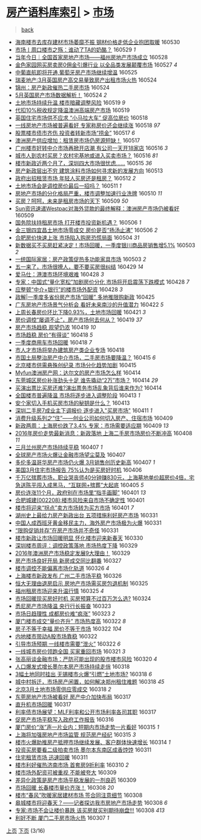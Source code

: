 [房产语料库索引](../../README.md)  > [市场](市场.md)
====
> [back](../README.md)

- [海南楼市去库存建材市场萎靡不振 钢材价格走低企业抱团取暖](http://jkwz.applinzi.com/ittc/6837969873699079173.html#%E6%B5%B7%E5%8D%97%E6%A5%BC%E5%B8%82%E5%8E%BB%E5%BA%93%E5%AD%98%E5%BB%BA%E6%9D%90%E5%B8%82%E5%9C%BA%E8%90%8E%E9%9D%A1%E4%B8%8D%E6%8C%AF+%E9%92%A2%E6%9D%90%E4%BB%B7%E6%A0%BC%E8%B5%B0%E4%BD%8E%E4%BC%81%E4%B8%9A%E6%8A%B1%E5%9B%A2%E5%8F%96%E6%9A%96) 160530  
- [市场〡周口楼市之殇：谁动了TA的奶酪？](http://jkwz.applinzi.com/ittc/6837709086673863685.html#%E5%B8%82%E5%9C%BA%E3%80%A1%E5%91%A8%E5%8F%A3%E6%A5%BC%E5%B8%82%E4%B9%8B%E6%AE%87%EF%BC%9A%E8%B0%81%E5%8A%A8%E4%BA%86TA%E7%9A%84%E5%A5%B6%E9%85%AA%EF%BC%9F) 160529 *1* 
- [当年今日｜全国首家房地产市场——福州房地产市场成立](http://jkwz.applinzi.com/ittc/6837246133453456388.html#%E5%BD%93%E5%B9%B4%E4%BB%8A%E6%97%A5%EF%BD%9C%E5%85%A8%E5%9B%BD%E9%A6%96%E5%AE%B6%E6%88%BF%E5%9C%B0%E4%BA%A7%E5%B8%82%E5%9C%BA%E2%80%94%E2%80%94%E7%A6%8F%E5%B7%9E%E6%88%BF%E5%9C%B0%E4%BA%A7%E5%B8%82%E5%9C%BA%E6%88%90%E7%AB%8B) 160528  
- [金色家园网买房卖房0佣金引爆行业 以全品类发展颠覆市场](http://jkwz.applinzi.com/ittc/6836966054177539076.html#%E9%87%91%E8%89%B2%E5%AE%B6%E5%9B%AD%E7%BD%91%E4%B9%B0%E6%88%BF%E5%8D%96%E6%88%BF0%E4%BD%A3%E9%87%91%E5%BC%95%E7%88%86%E8%A1%8C%E4%B8%9A+%E4%BB%A5%E5%85%A8%E5%93%81%E7%B1%BB%E5%8F%91%E5%B1%95%E9%A2%A0%E8%A6%86%E5%B8%82%E5%9C%BA) 160527 *4* 
- [中葡直航即将开通,葡萄牙房产市场继续增温](http://jkwz.applinzi.com/ittc/6836080563676775428.html#%E4%B8%AD%E8%91%A1%E7%9B%B4%E8%88%AA%E5%8D%B3%E5%B0%86%E5%BC%80%E9%80%9A%2C%E8%91%A1%E8%90%84%E7%89%99%E6%88%BF%E4%BA%A7%E5%B8%82%E5%9C%BA%E7%BB%A7%E7%BB%AD%E5%A2%9E%E6%B8%A9) 160525  
- [瑞麦地产:3月英国房产高交易量致房产出租市场火热](http://jkwz.applinzi.com/ittc/6835743978565403652.html#%E7%91%9E%E9%BA%A6%E5%9C%B0%E4%BA%A7%3A3%E6%9C%88%E8%8B%B1%E5%9B%BD%E6%88%BF%E4%BA%A7%E9%AB%98%E4%BA%A4%E6%98%93%E9%87%8F%E8%87%B4%E6%88%BF%E4%BA%A7%E5%87%BA%E7%A7%9F%E5%B8%82%E5%9C%BA%E7%81%AB%E7%83%AD) 160524  
- [锦州：房产新政催热二手房市场](http://jkwz.applinzi.com/ittc/6835741732184261636.html#%E9%94%A6%E5%B7%9E%EF%BC%9A%E6%88%BF%E4%BA%A7%E6%96%B0%E6%94%BF%E5%82%AC%E7%83%AD%E4%BA%8C%E6%89%8B%E6%88%BF%E5%B8%82%E5%9C%BA) 160524  
- [5月英国房产市场数据解析！](http://jkwz.applinzi.com/ittc/6835722350884291588.html#5%E6%9C%88%E8%8B%B1%E5%9B%BD%E6%88%BF%E4%BA%A7%E5%B8%82%E5%9C%BA%E6%95%B0%E6%8D%AE%E8%A7%A3%E6%9E%90%EF%BC%81) 160524 *2* 
- [土地市场持续升温 楼市暗藏调整风险](http://jkwz.applinzi.com/ittc/6833933296769434629.html#%E5%9C%9F%E5%9C%B0%E5%B8%82%E5%9C%BA%E6%8C%81%E7%BB%AD%E5%8D%87%E6%B8%A9+%E6%A5%BC%E5%B8%82%E6%9A%97%E8%97%8F%E8%B0%83%E6%95%B4%E9%A3%8E%E9%99%A9) 160519 *9* 
- [代扣10%税收规定降温澳洲高端房产市场](http://jkwz.applinzi.com/ittc/6833928916183811076.html#%E4%BB%A3%E6%89%A310%25%E7%A8%8E%E6%94%B6%E8%A7%84%E5%AE%9A%E9%99%8D%E6%B8%A9%E6%BE%B3%E6%B4%B2%E9%AB%98%E7%AB%AF%E6%88%BF%E4%BA%A7%E5%B8%82%E5%9C%BA) 160519  
- [英国住宅市场供不应求 “小马拉大车” 促高位房价](http://jkwz.applinzi.com/ittc/6833523113387885573.html#%E8%8B%B1%E5%9B%BD%E4%BD%8F%E5%AE%85%E5%B8%82%E5%9C%BA%E4%BE%9B%E4%B8%8D%E5%BA%94%E6%B1%82+%E2%80%9C%E5%B0%8F%E9%A9%AC%E6%8B%89%E5%A4%A7%E8%BD%A6%E2%80%9D+%E4%BF%83%E9%AB%98%E4%BD%8D%E6%88%BF%E4%BB%B7) 160518  
- [一线房地产市场被普遍看好 专家称房价还会继续涨](http://jkwz.applinzi.com/ittc/6833480076192384005.html#%E4%B8%80%E7%BA%BF%E6%88%BF%E5%9C%B0%E4%BA%A7%E5%B8%82%E5%9C%BA%E8%A2%AB%E6%99%AE%E9%81%8D%E7%9C%8B%E5%A5%BD+%E4%B8%93%E5%AE%B6%E7%A7%B0%E6%88%BF%E4%BB%B7%E8%BF%98%E4%BC%9A%E7%BB%A7%E7%BB%AD%E6%B6%A8) 160518 *97* 
- [股票楼市债市齐伤 投资者转新市场“捞金”](http://jkwz.applinzi.com/ittc/6833190116058989572.html#%E8%82%A1%E7%A5%A8%E6%A5%BC%E5%B8%82%E5%80%BA%E5%B8%82%E9%BD%90%E4%BC%A4+%E6%8A%95%E8%B5%84%E8%80%85%E8%BD%AC%E6%96%B0%E5%B8%82%E5%9C%BA%E2%80%9C%E6%8D%9E%E9%87%91%E2%80%9D) 160517 *6* 
- [澳洲房产供应增加：租赁房市场仍房源短缺！](http://jkwz.applinzi.com/ittc/6833147511631774724.html#%E6%BE%B3%E6%B4%B2%E6%88%BF%E4%BA%A7%E4%BE%9B%E5%BA%94%E5%A2%9E%E5%8A%A0%EF%BC%9A%E7%A7%9F%E8%B5%81%E6%88%BF%E5%B8%82%E5%9C%BA%E4%BB%8D%E6%88%BF%E6%BA%90%E7%9F%AD%E7%BC%BA%EF%BC%81) 160517  
- [广州楼市好转中介市场再掀开店潮 有公司一天开18家店](http://jkwz.applinzi.com/ittc/6832913155839493125.html#%E5%B9%BF%E5%B7%9E%E6%A5%BC%E5%B8%82%E5%A5%BD%E8%BD%AC%E4%B8%AD%E4%BB%8B%E5%B8%82%E5%9C%BA%E5%86%8D%E6%8E%80%E5%BC%80%E5%BA%97%E6%BD%AE+%E6%9C%89%E5%85%AC%E5%8F%B8%E4%B8%80%E5%A4%A9%E5%BC%8018%E5%AE%B6%E5%BA%97) 160516 *3* 
- [城市人到农村买房？农村宅基地或进入买卖市场？](http://jkwz.applinzi.com/ittc/6832822022761350149.html#%E5%9F%8E%E5%B8%82%E4%BA%BA%E5%88%B0%E5%86%9C%E6%9D%91%E4%B9%B0%E6%88%BF%EF%BC%9F%E5%86%9C%E6%9D%91%E5%AE%85%E5%9F%BA%E5%9C%B0%E6%88%96%E8%BF%9B%E5%85%A5%E4%B9%B0%E5%8D%96%E5%B8%82%E5%9C%BA%EF%BC%9F) 160516 *81* 
- [楼市新政近两个月了，深圳四大市场很忧虑......](http://jkwz.applinzi.com/ittc/6832551621762221061.html#%E6%A5%BC%E5%B8%82%E6%96%B0%E6%94%BF%E8%BF%91%E4%B8%A4%E4%B8%AA%E6%9C%88%E4%BA%86%EF%BC%8C%E6%B7%B1%E5%9C%B3%E5%9B%9B%E5%A4%A7%E5%B8%82%E5%9C%BA%E5%BE%88%E5%BF%A7%E8%99%91......) 160515 *36* 
- [房产新政层出不穷 建筑涂料市场如何寻求新的发展方向](http://jkwz.applinzi.com/ittc/6831638098114774021.html#%E6%88%BF%E4%BA%A7%E6%96%B0%E6%94%BF%E5%B1%82%E5%87%BA%E4%B8%8D%E7%A9%B7+%E5%BB%BA%E7%AD%91%E6%B6%82%E6%96%99%E5%B8%82%E5%9C%BA%E5%A6%82%E4%BD%95%E5%AF%BB%E6%B1%82%E6%96%B0%E7%9A%84%E5%8F%91%E5%B1%95%E6%96%B9%E5%90%91) 160513  
- [政府出招租赁市场 年轻人买房还是租房？](http://jkwz.applinzi.com/ittc/6831378875736916996.html#%E6%94%BF%E5%BA%9C%E5%87%BA%E6%8B%9B%E7%A7%9F%E8%B5%81%E5%B8%82%E5%9C%BA+%E5%B9%B4%E8%BD%BB%E4%BA%BA%E4%B9%B0%E6%88%BF%E8%BF%98%E6%98%AF%E7%A7%9F%E6%88%BF%EF%BC%9F) 160512 *2* 
- [土地市场会是调控房价最后一招吗？](http://jkwz.applinzi.com/ittc/6830971431785333765.html#%E5%9C%9F%E5%9C%B0%E5%B8%82%E5%9C%BA%E4%BC%9A%E6%98%AF%E8%B0%83%E6%8E%A7%E6%88%BF%E4%BB%B7%E6%9C%80%E5%90%8E%E4%B8%80%E6%8B%9B%E5%90%97%EF%BC%9F) 160511 *1* 
- [房地产市场的分化格局严重，楼市调整加速行业洗牌](http://jkwz.applinzi.com/ittc/6830543288947704836.html#%E6%88%BF%E5%9C%B0%E4%BA%A7%E5%B8%82%E5%9C%BA%E7%9A%84%E5%88%86%E5%8C%96%E6%A0%BC%E5%B1%80%E4%B8%A5%E9%87%8D%EF%BC%8C%E6%A5%BC%E5%B8%82%E8%B0%83%E6%95%B4%E5%8A%A0%E9%80%9F%E8%A1%8C%E4%B8%9A%E6%B4%97%E7%89%8C) 160510 *11* 
- [买房？呵呵，未来是租房市场的天下](http://jkwz.applinzi.com/ittc/6830290538578052100.html#%E4%B9%B0%E6%88%BF%EF%BC%9F%E5%91%B5%E5%91%B5%EF%BC%8C%E6%9C%AA%E6%9D%A5%E6%98%AF%E7%A7%9F%E6%88%BF%E5%B8%82%E5%9C%BA%E7%9A%84%E5%A4%A9%E4%B8%8B) 160509 *50* 
- [Sun资讯速递Westpac对海外贷款的最终解释：澳洲房产市场仍被看好](http://jkwz.applinzi.com/ittc/6830287191007577093.html#Sun%E8%B5%84%E8%AE%AF%E9%80%9F%E9%80%92Westpac%E5%AF%B9%E6%B5%B7%E5%A4%96%E8%B4%B7%E6%AC%BE%E7%9A%84%E6%9C%80%E7%BB%88%E8%A7%A3%E9%87%8A%EF%BC%9A%E6%BE%B3%E6%B4%B2%E6%88%BF%E4%BA%A7%E5%B8%82%E5%9C%BA%E4%BB%8D%E8%A2%AB%E7%9C%8B%E5%A5%BD) 160509  
- [国务院扶持租房市场 打开楼市投资新机遇？](http://jkwz.applinzi.com/ittc/6829038676554023941.html#%E5%9B%BD%E5%8A%A1%E9%99%A2%E6%89%B6%E6%8C%81%E7%A7%9F%E6%88%BF%E5%B8%82%E5%9C%BA+%E6%89%93%E5%BC%80%E6%A5%BC%E5%B8%82%E6%8A%95%E8%B5%84%E6%96%B0%E6%9C%BA%E9%81%87%EF%BC%9F) 160506 *1* 
- [金三银四宜昌土地市场零成交 房价是否“扬汤止沸”](http://jkwz.applinzi.com/ittc/6828778657661060100.html#%E9%87%91%E4%B8%89%E9%93%B6%E5%9B%9B%E5%AE%9C%E6%98%8C%E5%9C%9F%E5%9C%B0%E5%B8%82%E5%9C%BA%E9%9B%B6%E6%88%90%E4%BA%A4+%E6%88%BF%E4%BB%B7%E6%98%AF%E5%90%A6%E2%80%9C%E6%89%AC%E6%B1%A4%E6%AD%A2%E6%B2%B8%E2%80%9D) 160506 *2* 
- [合肥房价快速上涨 市场陷入购房恐慌局面](http://jkwz.applinzi.com/ittc/6828300861075620868.html#%E5%90%88%E8%82%A5%E6%88%BF%E4%BB%B7%E5%BF%AB%E9%80%9F%E4%B8%8A%E6%B6%A8+%E5%B8%82%E5%9C%BA%E9%99%B7%E5%85%A5%E8%B4%AD%E6%88%BF%E6%81%90%E6%85%8C%E5%B1%80%E9%9D%A2) 160504 *31* 
- [新数据买不买房赶紧决定！市场回暖，一季度银川商品房销售增5.1%](http://jkwz.applinzi.com/ittc/6828113562312377349.html#%E6%96%B0%E6%95%B0%E6%8D%AE%E4%B9%B0%E4%B8%8D%E4%B9%B0%E6%88%BF%E8%B5%B6%E7%B4%A7%E5%86%B3%E5%AE%9A%EF%BC%81%E5%B8%82%E5%9C%BA%E5%9B%9E%E6%9A%96%EF%BC%8C%E4%B8%80%E5%AD%A3%E5%BA%A6%E9%93%B6%E5%B7%9D%E5%95%86%E5%93%81%E6%88%BF%E9%94%80%E5%94%AE%E5%A2%9E5.1%25) 160503 *2* 
- [一统国际家居：房产政策促热多功能家具市场](http://jkwz.applinzi.com/ittc/6827996534444393477.html#%E4%B8%80%E7%BB%9F%E5%9B%BD%E9%99%85%E5%AE%B6%E5%B1%85%EF%BC%9A%E6%88%BF%E4%BA%A7%E6%94%BF%E7%AD%96%E4%BF%83%E7%83%AD%E5%A4%9A%E5%8A%9F%E8%83%BD%E5%AE%B6%E5%85%B7%E5%B8%82%E5%9C%BA) 160503 *2* 
- [五一来了，市场很撩人，要不要买房很纠结](http://jkwz.applinzi.com/ittc/6826542003428787204.html#%E4%BA%94%E4%B8%80%E6%9D%A5%E4%BA%86%EF%BC%8C%E5%B8%82%E5%9C%BA%E5%BE%88%E6%92%A9%E4%BA%BA%EF%BC%8C%E8%A6%81%E4%B8%8D%E8%A6%81%E4%B9%B0%E6%88%BF%E5%BE%88%E7%BA%A0%E7%BB%93) 160429 *14* 
- [爱马仕：港澳市场环境艰难](http://jkwz.applinzi.com/ittc/6826193539742303237.html#%E7%88%B1%E9%A9%AC%E4%BB%95%EF%BC%9A%E6%B8%AF%E6%BE%B3%E5%B8%82%E5%9C%BA%E7%8E%AF%E5%A2%83%E8%89%B0%E9%9A%BE) 160428 *3* 
- [专家：中国式“量化宽松”加剧房价分化 市场将开启震荡下跌模式](http://jkwz.applinzi.com/ittc/6826061564935144452.html#%E4%B8%93%E5%AE%B6%EF%BC%9A%E4%B8%AD%E5%9B%BD%E5%BC%8F%E2%80%9C%E9%87%8F%E5%8C%96%E5%AE%BD%E6%9D%BE%E2%80%9D%E5%8A%A0%E5%89%A7%E6%88%BF%E4%BB%B7%E5%88%86%E5%8C%96+%E5%B8%82%E5%9C%BA%E5%B0%86%E5%BC%80%E5%90%AF%E9%9C%87%E8%8D%A1%E4%B8%8B%E8%B7%8C%E6%A8%A1%E5%BC%8F) 160428 *7* 
- [应整顿“中介+银行”的楼市场外配资](http://jkwz.applinzi.com/ittc/6826011301759157252.html#%E5%BA%94%E6%95%B4%E9%A1%BF%E2%80%9C%E4%B8%AD%E4%BB%8B%2B%E9%93%B6%E8%A1%8C%E2%80%9D%E7%9A%84%E6%A5%BC%E5%B8%82%E5%9C%BA%E5%A4%96%E9%85%8D%E8%B5%84) 160428 *3* 
- [政解|一季度多省份房产市场“回暖” 多地推限购新政](http://jkwz.applinzi.com/ittc/6825099266108163077.html#%E6%94%BF%E8%A7%A3%7C%E4%B8%80%E5%AD%A3%E5%BA%A6%E5%A4%9A%E7%9C%81%E4%BB%BD%E6%88%BF%E4%BA%A7%E5%B8%82%E5%9C%BA%E2%80%9C%E5%9B%9E%E6%9A%96%E2%80%9D+%E5%A4%9A%E5%9C%B0%E6%8E%A8%E9%99%90%E8%B4%AD%E6%96%B0%E6%94%BF) 160425  
- [广东房地产市场景气分析会  看好未来南沙的升值潜力](http://jkwz.applinzi.com/ittc/6823844758292005893.html#%E5%B9%BF%E4%B8%9C%E6%88%BF%E5%9C%B0%E4%BA%A7%E5%B8%82%E5%9C%BA%E6%99%AF%E6%B0%94%E5%88%86%E6%9E%90%E4%BC%9A++%E7%9C%8B%E5%A5%BD%E6%9C%AA%E6%9D%A5%E5%8D%97%E6%B2%99%E7%9A%84%E5%8D%87%E5%80%BC%E6%BD%9C%E5%8A%9B) 160422 *5* 
- [上周长春房价环比下降0.93%，土地市场回暖](http://jkwz.applinzi.com/ittc/6823466495182898181.html#%E4%B8%8A%E5%91%A8%E9%95%BF%E6%98%A5%E6%88%BF%E4%BB%B7%E7%8E%AF%E6%AF%94%E4%B8%8B%E9%99%8D0.93%25%EF%BC%8C%E5%9C%9F%E5%9C%B0%E5%B8%82%E5%9C%BA%E5%9B%9E%E6%9A%96) 160421 *3* 
- [房价调控“屡调不止”，房产市场何去何从？](http://jkwz.applinzi.com/ittc/6822843128402674692.html#%E6%88%BF%E4%BB%B7%E8%B0%83%E6%8E%A7%E2%80%9C%E5%B1%A1%E8%B0%83%E4%B8%8D%E6%AD%A2%E2%80%9D%EF%BC%8C%E6%88%BF%E4%BA%A7%E5%B8%82%E5%9C%BA%E4%BD%95%E5%8E%BB%E4%BD%95%E4%BB%8E%EF%BC%9F) 160419 *37* 
- [房产市场趋稳 观望仍浓](http://jkwz.applinzi.com/ittc/6822733042267194372.html#%E6%88%BF%E4%BA%A7%E5%B8%82%E5%9C%BA%E8%B6%8B%E7%A8%B3+%E8%A7%82%E6%9C%9B%E4%BB%8D%E6%B5%93) 160419 *10* 
- [市场趋稳 房价“有得谈”](http://jkwz.applinzi.com/ittc/6822444048241394692.html#%E5%B8%82%E5%9C%BA%E8%B6%8B%E7%A8%B3+%E6%88%BF%E4%BB%B7%E2%80%9C%E6%9C%89%E5%BE%97%E8%B0%88%E2%80%9D) 160418 *5* 
- [一季度商用车市场回暖](http://jkwz.applinzi.com/ittc/6822371067980940292.html#%E4%B8%80%E5%AD%A3%E5%BA%A6%E5%95%86%E7%94%A8%E8%BD%A6%E5%B8%82%E5%9C%BA%E5%9B%9E%E6%9A%96) 160418 *7* 
- [市人才市场将举办建筑房产类企业专场](http://jkwz.applinzi.com/ittc/6822347813400609797.html#%E5%B8%82%E4%BA%BA%E6%89%8D%E5%B8%82%E5%9C%BA%E5%B0%86%E4%B8%BE%E5%8A%9E%E5%BB%BA%E7%AD%91%E6%88%BF%E4%BA%A7%E7%B1%BB%E4%BC%81%E4%B8%9A%E4%B8%93%E5%9C%BA) 160418  
- [市国土局整治房产中介市场，二手房市场要降温？](http://jkwz.applinzi.com/ittc/6821403736416977924.html#%E5%B8%82%E5%9B%BD%E5%9C%9F%E5%B1%80%E6%95%B4%E6%B2%BB%E6%88%BF%E4%BA%A7%E4%B8%AD%E4%BB%8B%E5%B8%82%E5%9C%BA%EF%BC%8C%E4%BA%8C%E6%89%8B%E6%88%BF%E5%B8%82%E5%9C%BA%E8%A6%81%E9%99%8D%E6%B8%A9%EF%BC%9F) 160415 *6* 
- [北京楼市供需悬殊创纪录 市场分化趋势加剧](http://jkwz.applinzi.com/ittc/6821201788178793476.html#%E5%8C%97%E4%BA%AC%E6%A5%BC%E5%B8%82%E4%BE%9B%E9%9C%80%E6%82%AC%E6%AE%8A%E5%88%9B%E7%BA%AA%E5%BD%95+%E5%B8%82%E5%9C%BA%E5%88%86%E5%8C%96%E8%B6%8B%E5%8A%BF%E5%8A%A0%E5%89%A7) 160415  
- [Myfun澳洲房产网：达尔文的房产市场怎么样](http://jkwz.applinzi.com/ittc/6820962434319647748.html#Myfun%E6%BE%B3%E6%B4%B2%E6%88%BF%E4%BA%A7%E7%BD%91%EF%BC%9A%E8%BE%BE%E5%B0%94%E6%96%87%E7%9A%84%E6%88%BF%E4%BA%A7%E5%B8%82%E5%9C%BA%E6%80%8E%E4%B9%88%E6%A0%B7) 160414  
- [东莞城区房价补涨劲头十足 谁先撬动“2万”市场？](http://jkwz.applinzi.com/ittc/6820882728853439492.html#%E4%B8%9C%E8%8E%9E%E5%9F%8E%E5%8C%BA%E6%88%BF%E4%BB%B7%E8%A1%A5%E6%B6%A8%E5%8A%B2%E5%A4%B4%E5%8D%81%E8%B6%B3+%E8%B0%81%E5%85%88%E6%92%AC%E5%8A%A8%E2%80%9C2%E4%B8%87%E2%80%9D%E5%B8%82%E5%9C%BA%EF%BC%9F) 160414 *29* 
- [买演出票比买房还难?演出票务市场乱象背后谁来作为?](http://jkwz.applinzi.com/ittc/6820879546634994692.html#%E4%B9%B0%E6%BC%94%E5%87%BA%E7%A5%A8%E6%AF%94%E4%B9%B0%E6%88%BF%E8%BF%98%E9%9A%BE%3F%E6%BC%94%E5%87%BA%E7%A5%A8%E5%8A%A1%E5%B8%82%E5%9C%BA%E4%B9%B1%E8%B1%A1%E8%83%8C%E5%90%8E%E8%B0%81%E6%9D%A5%E4%BD%9C%E4%B8%BA%3F) 160414  
- [全国楼市普遍降温 市场将逐步进入调整阶段](http://jkwz.applinzi.com/ittc/6820604920428233733.html#%E5%85%A8%E5%9B%BD%E6%A5%BC%E5%B8%82%E6%99%AE%E9%81%8D%E9%99%8D%E6%B8%A9+%E5%B8%82%E5%9C%BA%E5%B0%86%E9%80%90%E6%AD%A5%E8%BF%9B%E5%85%A5%E8%B0%83%E6%95%B4%E9%98%B6%E6%AE%B5) 160413 *1* 
- [安个家切入手机买房市场的秘钥是什么？](http://jkwz.applinzi.com/ittc/6820593725612753925.html#%E5%AE%89%E4%B8%AA%E5%AE%B6%E5%88%87%E5%85%A5%E6%89%8B%E6%9C%BA%E4%B9%B0%E6%88%BF%E5%B8%82%E5%9C%BA%E7%9A%84%E7%A7%98%E9%92%A5%E6%98%AF%E4%BB%80%E4%B9%88%EF%BC%9F) 160413  
- [深圳二手房7成业主下调报价 逐步进入&quot;买房市场&quot;](http://jkwz.applinzi.com/ittc/6819954191145370628.html#%E6%B7%B1%E5%9C%B3%E4%BA%8C%E6%89%8B%E6%88%BF7%E6%88%90%E4%B8%9A%E4%B8%BB%E4%B8%8B%E8%B0%83%E6%8A%A5%E4%BB%B7+%E9%80%90%E6%AD%A5%E8%BF%9B%E5%85%A5%26quot%3B%E4%B9%B0%E6%88%BF%E5%B8%82%E5%9C%BA%26quot%3B) 160411 *1* 
- [消费升级系列之“住”——创业公司如何切入房产、住宿市场](http://jkwz.applinzi.com/ittc/6819180566125478917.html#%E6%B6%88%E8%B4%B9%E5%8D%87%E7%BA%A7%E7%B3%BB%E5%88%97%E4%B9%8B%E2%80%9C%E4%BD%8F%E2%80%9D%E2%80%94%E2%80%94%E5%88%9B%E4%B8%9A%E5%85%AC%E5%8F%B8%E5%A6%82%E4%BD%95%E5%88%87%E5%85%A5%E6%88%BF%E4%BA%A7%E3%80%81%E4%BD%8F%E5%AE%BF%E5%B8%82%E5%9C%BA) 160409  
- [新政两周：上海房价跌了3.4%  专家：市场需要适应期](http://jkwz.applinzi.com/ittc/6818983497578316805.html#%E6%96%B0%E6%94%BF%E4%B8%A4%E5%91%A8%EF%BC%9A%E4%B8%8A%E6%B5%B7%E6%88%BF%E4%BB%B7%E8%B7%8C%E4%BA%863.4%25++%E4%B8%93%E5%AE%B6%EF%BC%9A%E5%B8%82%E5%9C%BA%E9%9C%80%E8%A6%81%E9%80%82%E5%BA%94%E6%9C%9F) 160409 *13* 
- [2016年房价走势最新消息：新政落地 上海二手房市场房价不断冲高](http://jkwz.applinzi.com/ittc/6818650549545075716.html#2016%E5%B9%B4%E6%88%BF%E4%BB%B7%E8%B5%B0%E5%8A%BF%E6%9C%80%E6%96%B0%E6%B6%88%E6%81%AF%EF%BC%9A%E6%96%B0%E6%94%BF%E8%90%BD%E5%9C%B0+%E4%B8%8A%E6%B5%B7%E4%BA%8C%E6%89%8B%E6%88%BF%E5%B8%82%E5%9C%BA%E6%88%BF%E4%BB%B7%E4%B8%8D%E6%96%AD%E5%86%B2%E9%AB%98) 160408 *11* 
- [三月兰州房产市场持续平稳](http://jkwz.applinzi.com/ittc/6818374125336675333.html#%E4%B8%89%E6%9C%88%E5%85%B0%E5%B7%9E%E6%88%BF%E4%BA%A7%E5%B8%82%E5%9C%BA%E6%8C%81%E7%BB%AD%E5%B9%B3%E7%A8%B3) 160407 *1* 
- [全球房产市场火爆让金融市场望尘莫及](http://jkwz.applinzi.com/ittc/6818256311577740292.html#%E5%85%A8%E7%90%83%E6%88%BF%E4%BA%A7%E5%B8%82%E5%9C%BA%E7%81%AB%E7%88%86%E8%AE%A9%E9%87%91%E8%9E%8D%E5%B8%82%E5%9C%BA%E6%9C%9B%E5%B0%98%E8%8E%AB%E5%8F%8A) 160407  
- [多伦多温哥华房产市场仍火爆 3月销售创历史新高](http://jkwz.applinzi.com/ittc/6818237547779982340.html#%E5%A4%9A%E4%BC%A6%E5%A4%9A%E6%B8%A9%E5%93%A5%E5%8D%8E%E6%88%BF%E4%BA%A7%E5%B8%82%E5%9C%BA%E4%BB%8D%E7%81%AB%E7%88%86+3%E6%9C%88%E9%94%80%E5%94%AE%E5%88%9B%E5%8E%86%E5%8F%B2%E6%96%B0%E9%AB%98) 160407 *1* 
- [美国3月住宅市场报告  75%认为是买房好时机](http://jkwz.applinzi.com/ittc/6817924869937169413.html#%E7%BE%8E%E5%9B%BD3%E6%9C%88%E4%BD%8F%E5%AE%85%E5%B8%82%E5%9C%BA%E6%8A%A5%E5%91%8A++75%25%E8%AE%A4%E4%B8%BA%E6%98%AF%E4%B9%B0%E6%88%BF%E5%A5%BD%E6%97%B6%E6%9C%BA) 160406  
- [千万亿殡葬市场，职业哭丧师40分钟赚830元，上海墓地单价超房价4倍，宅急送陈平闯入成黑马，“互联网+殡葬”大起底](http://jkwz.applinzi.com/ittc/6817683057137959941.html#%E5%8D%83%E4%B8%87%E4%BA%BF%E6%AE%A1%E8%91%AC%E5%B8%82%E5%9C%BA%EF%BC%8C%E8%81%8C%E4%B8%9A%E5%93%AD%E4%B8%A7%E5%B8%8840%E5%88%86%E9%92%9F%E8%B5%9A830%E5%85%83%EF%BC%8C%E4%B8%8A%E6%B5%B7%E5%A2%93%E5%9C%B0%E5%8D%95%E4%BB%B7%E8%B6%85%E6%88%BF%E4%BB%B74%E5%80%8D%EF%BC%8C%E5%AE%85%E6%80%A5%E9%80%81%E9%99%88%E5%B9%B3%E9%97%AF%E5%85%A5%E6%88%90%E9%BB%91%E9%A9%AC%EF%BC%8C%E2%80%9C%E4%BA%92%E8%81%94%E7%BD%91%2B%E6%AE%A1%E8%91%AC%E2%80%9D%E5%A4%A7%E8%B5%B7%E5%BA%95) 160405 *5* 
- [房价连涨11个月，政府别在市场里“指手画脚”](http://jkwz.applinzi.com/ittc/6816238280852898820.html#%E6%88%BF%E4%BB%B7%E8%BF%9E%E6%B6%A811%E4%B8%AA%E6%9C%88%EF%BC%8C%E6%94%BF%E5%BA%9C%E5%88%AB%E5%9C%A8%E5%B8%82%E5%9C%BA%E9%87%8C%E2%80%9C%E6%8C%87%E6%89%8B%E7%94%BB%E8%84%9A%E2%80%9D) 160401 *13* 
- [合肥城建(002208):楼市风险来自市场不确定性](http://jkwz.applinzi.com/ittc/6816206408710095876.html#%E5%90%88%E8%82%A5%E5%9F%8E%E5%BB%BA%28002208%29%3A%E6%A5%BC%E5%B8%82%E9%A3%8E%E9%99%A9%E6%9D%A5%E8%87%AA%E5%B8%82%E5%9C%BA%E4%B8%8D%E7%A1%AE%E5%AE%9A%E6%80%A7) 160401  
- [楼市将迎来“拐点”卖方市场转为买方市场](http://jkwz.applinzi.com/ittc/6815988807186777093.html#%E6%A5%BC%E5%B8%82%E5%B0%86%E8%BF%8E%E6%9D%A5%E2%80%9C%E6%8B%90%E7%82%B9%E2%80%9D%E5%8D%96%E6%96%B9%E5%B8%82%E5%9C%BA%E8%BD%AC%E4%B8%BA%E4%B9%B0%E6%96%B9%E5%B8%82%E5%9C%BA) 160401 *7* 
- [湖州史上最给力房产新政出台 五项措施利好房产市场](http://jkwz.applinzi.com/ittc/6815683387490567173.html#%E6%B9%96%E5%B7%9E%E5%8F%B2%E4%B8%8A%E6%9C%80%E7%BB%99%E5%8A%9B%E6%88%BF%E4%BA%A7%E6%96%B0%E6%94%BF%E5%87%BA%E5%8F%B0+%E4%BA%94%E9%A1%B9%E6%8E%AA%E6%96%BD%E5%88%A9%E5%A5%BD%E6%88%BF%E4%BA%A7%E5%B8%82%E5%9C%BA) 160331  
- [中国人成西班牙黄金移民主力，海外房产市场极为火爆](http://jkwz.applinzi.com/ittc/6815674063494054916.html#%E4%B8%AD%E5%9B%BD%E4%BA%BA%E6%88%90%E8%A5%BF%E7%8F%AD%E7%89%99%E9%BB%84%E9%87%91%E7%A7%BB%E6%B0%91%E4%B8%BB%E5%8A%9B%EF%BC%8C%E6%B5%B7%E5%A4%96%E6%88%BF%E4%BA%A7%E5%B8%82%E5%9C%BA%E6%9E%81%E4%B8%BA%E7%81%AB%E7%88%86) 160331  
- [“限购促销并存”在房产市场并不奇怪](http://jkwz.applinzi.com/ittc/6815528681438970885.html#%E2%80%9C%E9%99%90%E8%B4%AD%E4%BF%83%E9%94%80%E5%B9%B6%E5%AD%98%E2%80%9D%E5%9C%A8%E6%88%BF%E4%BA%A7%E5%B8%82%E5%9C%BA%E5%B9%B6%E4%B8%8D%E5%A5%87%E6%80%AA) 160331  
- [楼市新政让市场回暖明显 怀化楼市迎来新春天](http://jkwz.applinzi.com/ittc/6815163103016649732.html#%E6%A5%BC%E5%B8%82%E6%96%B0%E6%94%BF%E8%AE%A9%E5%B8%82%E5%9C%BA%E5%9B%9E%E6%9A%96%E6%98%8E%E6%98%BE+%E6%80%80%E5%8C%96%E6%A5%BC%E5%B8%82%E8%BF%8E%E6%9D%A5%E6%96%B0%E6%98%A5%E5%A4%A9) 160330  
- [深圳楼市周评：调控政策落地 市场热度下降](http://jkwz.applinzi.com/ittc/6815027195114161156.html#%E6%B7%B1%E5%9C%B3%E6%A5%BC%E5%B8%82%E5%91%A8%E8%AF%84%EF%BC%9A%E8%B0%83%E6%8E%A7%E6%94%BF%E7%AD%96%E8%90%BD%E5%9C%B0+%E5%B8%82%E5%9C%BA%E7%83%AD%E5%BA%A6%E4%B8%8B%E9%99%8D) 160329  
- [2016年澳洲房产市场稳定发展9大理由！](http://jkwz.applinzi.com/ittc/6815020912277455876.html#2016%E5%B9%B4%E6%BE%B3%E6%B4%B2%E6%88%BF%E4%BA%A7%E5%B8%82%E5%9C%BA%E7%A8%B3%E5%AE%9A%E5%8F%91%E5%B1%959%E5%A4%A7%E7%90%86%E7%94%B1%EF%BC%81) 160329  
- [房产市场良好开局 新房成交同比翻番](http://jkwz.applinzi.com/ittc/6814199170067858436.html#%E6%88%BF%E4%BA%A7%E5%B8%82%E5%9C%BA%E8%89%AF%E5%A5%BD%E5%BC%80%E5%B1%80+%E6%96%B0%E6%88%BF%E6%88%90%E4%BA%A4%E5%90%8C%E6%AF%94%E7%BF%BB%E7%95%AA) 160327  
- [楼市调控不能偏离市场化轨道](http://jkwz.applinzi.com/ittc/6813764341102806020.html#%E6%A5%BC%E5%B8%82%E8%B0%83%E6%8E%A7%E4%B8%8D%E8%83%BD%E5%81%8F%E7%A6%BB%E5%B8%82%E5%9C%BA%E5%8C%96%E8%BD%A8%E9%81%93) 160326 *4* 
- [上海楼市新政发布 广州二手市场平稳](http://jkwz.applinzi.com/ittc/6813758728717206533.html#%E4%B8%8A%E6%B5%B7%E6%A5%BC%E5%B8%82%E6%96%B0%E6%94%BF%E5%8F%91%E5%B8%83+%E5%B9%BF%E5%B7%9E%E4%BA%8C%E6%89%8B%E5%B8%82%E5%9C%BA%E5%B9%B3%E7%A8%B3) 160326  
- [恒大无理由退房启示 房地产市场需买房包退机制](http://jkwz.applinzi.com/ittc/6813523809642480644.html#%E6%81%92%E5%A4%A7%E6%97%A0%E7%90%86%E7%94%B1%E9%80%80%E6%88%BF%E5%90%AF%E7%A4%BA+%E6%88%BF%E5%9C%B0%E4%BA%A7%E5%B8%82%E5%9C%BA%E9%9C%80%E4%B9%B0%E6%88%BF%E5%8C%85%E9%80%80%E6%9C%BA%E5%88%B6) 160325  
- [福州租房市场迎来升温行情](http://jkwz.applinzi.com/ittc/6813478308163355653.html#%E7%A6%8F%E5%B7%9E%E7%A7%9F%E6%88%BF%E5%B8%82%E5%9C%BA%E8%BF%8E%E6%9D%A5%E5%8D%87%E6%B8%A9%E8%A1%8C%E6%83%85) 160325 *4* 
- [市场回暖现买房好时机 买房预算不过百万怎么选?](http://jkwz.applinzi.com/ittc/6813041907504514053.html#%E5%B8%82%E5%9C%BA%E5%9B%9E%E6%9A%96%E7%8E%B0%E4%B9%B0%E6%88%BF%E5%A5%BD%E6%97%B6%E6%9C%BA+%E4%B9%B0%E6%88%BF%E9%A2%84%E7%AE%97%E4%B8%8D%E8%BF%87%E7%99%BE%E4%B8%87%E6%80%8E%E4%B9%88%E9%80%89%3F) 160324  
- [悉尼房产市场降温 央行行长振奋](http://jkwz.applinzi.com/ittc/6812771584112591876.html#%E6%82%89%E5%B0%BC%E6%88%BF%E4%BA%A7%E5%B8%82%E5%9C%BA%E9%99%8D%E6%B8%A9+%E5%A4%AE%E8%A1%8C%E8%A1%8C%E9%95%BF%E6%8C%AF%E5%A5%8B) 160323  
- [市场日趋理性 成都房价难“疯涨”](http://jkwz.applinzi.com/ittc/6812643150925399045.html#%E5%B8%82%E5%9C%BA%E6%97%A5%E8%B6%8B%E7%90%86%E6%80%A7+%E6%88%90%E9%83%BD%E6%88%BF%E4%BB%B7%E9%9A%BE%E2%80%9C%E7%96%AF%E6%B6%A8%E2%80%9D) 160323 *2* 
- [厦门楼市成交“量价齐升” 市场热度高](http://jkwz.applinzi.com/ittc/6812458331943732228.html#%E5%8E%A6%E9%97%A8%E6%A5%BC%E5%B8%82%E6%88%90%E4%BA%A4%E2%80%9C%E9%87%8F%E4%BB%B7%E9%BD%90%E5%8D%87%E2%80%9D+%E5%B8%82%E5%9C%BA%E7%83%AD%E5%BA%A6%E9%AB%98) 160322 *8* 
- [房子不等于幸福 房价不等于市场](http://jkwz.applinzi.com/ittc/6812376865347994629.html#%E6%88%BF%E5%AD%90%E4%B8%8D%E7%AD%89%E4%BA%8E%E5%B9%B8%E7%A6%8F+%E6%88%BF%E4%BB%B7%E4%B8%8D%E7%AD%89%E4%BA%8E%E5%B8%82%E5%9C%BA) 160322 *104* 
- [内地楼市带动A股市场靠稳](http://jkwz.applinzi.com/ittc/6812339790745699332.html#%E5%86%85%E5%9C%B0%E6%A5%BC%E5%B8%82%E5%B8%A6%E5%8A%A8A%E8%82%A1%E5%B8%82%E5%9C%BA%E9%9D%A0%E7%A8%B3) 160322  
- [引导市场预期 一线楼市需要“泄火”](http://jkwz.applinzi.com/ittc/6812210658179286020.html#%E5%BC%95%E5%AF%BC%E5%B8%82%E5%9C%BA%E9%A2%84%E6%9C%9F+%E4%B8%80%E7%BA%BF%E6%A5%BC%E5%B8%82%E9%9C%80%E8%A6%81%E2%80%9C%E6%B3%84%E7%81%AB%E2%80%9D) 160322 *6* 
- [一线城市房价领跑全国 买家重回市场](http://jkwz.applinzi.com/ittc/6812052892596831236.html#%E4%B8%80%E7%BA%BF%E5%9F%8E%E5%B8%82%E6%88%BF%E4%BB%B7%E9%A2%86%E8%B7%91%E5%85%A8%E5%9B%BD+%E4%B9%B0%E5%AE%B6%E9%87%8D%E5%9B%9E%E5%B8%82%E5%9C%BA) 160321 *3* 
- [张高丽谈金融市场：严防可能出现的股市楼市风险](http://jkwz.applinzi.com/ittc/6811611473314841604.html#%E5%BC%A0%E9%AB%98%E4%B8%BD%E8%B0%88%E9%87%91%E8%9E%8D%E5%B8%82%E5%9C%BA%EF%BC%9A%E4%B8%A5%E9%98%B2%E5%8F%AF%E8%83%BD%E5%87%BA%E7%8E%B0%E7%9A%84%E8%82%A1%E5%B8%82%E6%A5%BC%E5%B8%82%E9%A3%8E%E9%99%A9) 160320 *4* 
- [人口爆发式增长墨尔本房产市场持续走俏](http://jkwz.applinzi.com/ittc/6810925288250672132.html#%E4%BA%BA%E5%8F%A3%E7%88%86%E5%8F%91%E5%BC%8F%E5%A2%9E%E9%95%BF%E5%A2%A8%E5%B0%94%E6%9C%AC%E6%88%BF%E4%BA%A7%E5%B8%82%E5%9C%BA%E6%8C%81%E7%BB%AD%E8%B5%B0%E4%BF%8F) 160318  
- [3幅土地同时挂出 无锡楼市火爆“引燃”土地市场?](http://jkwz.applinzi.com/ittc/6810867242019324933.html#3%E5%B9%85%E5%9C%9F%E5%9C%B0%E5%90%8C%E6%97%B6%E6%8C%82%E5%87%BA+%E6%97%A0%E9%94%A1%E6%A5%BC%E5%B8%82%E7%81%AB%E7%88%86%E2%80%9C%E5%BC%95%E7%87%83%E2%80%9D%E5%9C%9F%E5%9C%B0%E5%B8%82%E5%9C%BA%3F) 160318 *6* 
- [城中村拆迁，市场房产闲置，如何解决郑州租住难题](http://jkwz.applinzi.com/ittc/6810527506880791556.html#%E5%9F%8E%E4%B8%AD%E6%9D%91%E6%8B%86%E8%BF%81%EF%BC%8C%E5%B8%82%E5%9C%BA%E6%88%BF%E4%BA%A7%E9%97%B2%E7%BD%AE%EF%BC%8C%E5%A6%82%E4%BD%95%E8%A7%A3%E5%86%B3%E9%83%91%E5%B7%9E%E7%A7%9F%E4%BD%8F%E9%9A%BE%E9%A2%98) 160318 *45* 
- [北京3月土地市场零供应零成交](http://jkwz.applinzi.com/ittc/6810742665125561348.html#%E5%8C%97%E4%BA%AC3%E6%9C%88%E5%9C%9F%E5%9C%B0%E5%B8%82%E5%9C%BA%E9%9B%B6%E4%BE%9B%E5%BA%94%E9%9B%B6%E6%88%90%E4%BA%A4) 160318 *2* 
- [东莞房地产市场被看好 房产中介加快布局](http://jkwz.applinzi.com/ittc/6810594480151331844.html#%E4%B8%9C%E8%8E%9E%E6%88%BF%E5%9C%B0%E4%BA%A7%E5%B8%82%E5%9C%BA%E8%A2%AB%E7%9C%8B%E5%A5%BD+%E6%88%BF%E4%BA%A7%E4%B8%AD%E4%BB%8B%E5%8A%A0%E5%BF%AB%E5%B8%83%E5%B1%80) 160317  
- [直升机市场回暖](http://jkwz.applinzi.com/ittc/6810485928451638277.html#%E7%9B%B4%E5%8D%87%E6%9C%BA%E5%B8%82%E5%9C%BA%E5%9B%9E%E6%9A%96) 160317  
- [利率债市场展望：MLF利率和公开市场利率各司其职](http://jkwz.applinzi.com/ittc/6810469648445211652.html#%E5%88%A9%E7%8E%87%E5%80%BA%E5%B8%82%E5%9C%BA%E5%B1%95%E6%9C%9B%EF%BC%9AMLF%E5%88%A9%E7%8E%87%E5%92%8C%E5%85%AC%E5%BC%80%E5%B8%82%E5%9C%BA%E5%88%A9%E7%8E%87%E5%90%84%E5%8F%B8%E5%85%B6%E8%81%8C) 160317  
- [促房产市场平稳写入政府工作报告](http://jkwz.applinzi.com/ittc/6810130769905189892.html#%E4%BF%83%E6%88%BF%E4%BA%A7%E5%B8%82%E5%9C%BA%E5%B9%B3%E7%A8%B3%E5%86%99%E5%85%A5%E6%94%BF%E5%BA%9C%E5%B7%A5%E4%BD%9C%E6%8A%A5%E5%91%8A) 160316  
- [厦门房价“涨”声一片业内：短期内市场走势一片看好](http://jkwz.applinzi.com/ittc/6809868825528894469.html#%E5%8E%A6%E9%97%A8%E6%88%BF%E4%BB%B7%E2%80%9C%E6%B6%A8%E2%80%9D%E5%A3%B0%E4%B8%80%E7%89%87%E4%B8%9A%E5%86%85%EF%BC%9A%E7%9F%AD%E6%9C%9F%E5%86%85%E5%B8%82%E5%9C%BA%E8%B5%B0%E5%8A%BF%E4%B8%80%E7%89%87%E7%9C%8B%E5%A5%BD) 160315 *1* 
- [上海将加强房地产市场监管 规范房产经纪](http://jkwz.applinzi.com/ittc/6809733800787461124.html#%E4%B8%8A%E6%B5%B7%E5%B0%86%E5%8A%A0%E5%BC%BA%E6%88%BF%E5%9C%B0%E4%BA%A7%E5%B8%82%E5%9C%BA%E7%9B%91%E7%AE%A1+%E8%A7%84%E8%8C%83%E6%88%BF%E4%BA%A7%E7%BB%8F%E7%BA%AA) 160315 *3* 
- [楼市火爆助推房产抵押市场继续发展、客户群体快速增长](http://jkwz.applinzi.com/ittc/6809523367304496132.html#%E6%A5%BC%E5%B8%82%E7%81%AB%E7%88%86%E5%8A%A9%E6%8E%A8%E6%88%BF%E4%BA%A7%E6%8A%B5%E6%8A%BC%E5%B8%82%E5%9C%BA%E7%BB%A7%E7%BB%AD%E5%8F%91%E5%B1%95%E3%80%81%E5%AE%A2%E6%88%B7%E7%BE%A4%E4%BD%93%E5%BF%AB%E9%80%9F%E5%A2%9E%E9%95%BF) 160314 *1* 
- [投资买房要看二级拍卖市场 墨尔本东南区成香饽饽](http://jkwz.applinzi.com/ittc/6808069646259323908.html#%E6%8A%95%E8%B5%84%E4%B9%B0%E6%88%BF%E8%A6%81%E7%9C%8B%E4%BA%8C%E7%BA%A7%E6%8B%8D%E5%8D%96%E5%B8%82%E5%9C%BA+%E5%A2%A8%E5%B0%94%E6%9C%AC%E4%B8%9C%E5%8D%97%E5%8C%BA%E6%88%90%E9%A6%99%E9%A5%BD%E9%A5%BD) 160311  
- [住宅租赁市场 迅速回暖](http://jkwz.applinzi.com/ittc/6808201016348509188.html#%E4%BD%8F%E5%AE%85%E7%A7%9F%E8%B5%81%E5%B8%82%E5%9C%BA+%E8%BF%85%E9%80%9F%E5%9B%9E%E6%9A%96) 160311  
- [楼市利好催热济南市场 首套房9折利率](http://jkwz.applinzi.com/ittc/6807927599082767365.html#%E6%A5%BC%E5%B8%82%E5%88%A9%E5%A5%BD%E5%82%AC%E7%83%AD%E6%B5%8E%E5%8D%97%E5%B8%82%E5%9C%BA+%E9%A6%96%E5%A5%97%E6%88%BF9%E6%8A%98%E5%88%A9%E7%8E%87) 160310 *2* 
- [楼市场外配资可被重视 不能被夸大](http://jkwz.applinzi.com/ittc/6807619156446807045.html#%E6%A5%BC%E5%B8%82%E5%9C%BA%E5%A4%96%E9%85%8D%E8%B5%84%E5%8F%AF%E8%A2%AB%E9%87%8D%E8%A7%86+%E4%B8%8D%E8%83%BD%E8%A2%AB%E5%A4%B8%E5%A4%A7) 160309  
- [差异化政策是房产市场平稳发展的一剂良药](http://jkwz.applinzi.com/ittc/6807540836199826436.html#%E5%B7%AE%E5%BC%82%E5%8C%96%E6%94%BF%E7%AD%96%E6%98%AF%E6%88%BF%E4%BA%A7%E5%B8%82%E5%9C%BA%E5%B9%B3%E7%A8%B3%E5%8F%91%E5%B1%95%E7%9A%84%E4%B8%80%E5%89%82%E8%89%AF%E8%8D%AF) 160309  
- [市场回暖 长春楼市量价齐涨！](http://jkwz.applinzi.com/ittc/6807331184946185221.html#%E5%B8%82%E5%9C%BA%E5%9B%9E%E6%9A%96+%E9%95%BF%E6%98%A5%E6%A5%BC%E5%B8%82%E9%87%8F%E4%BB%B7%E9%BD%90%E6%B6%A8%EF%BC%81) 160308 *20* 
- [楼市“春风”吹暖家居建材市场 签合同注意细节](http://jkwz.applinzi.com/ittc/6807218740282262533.html#%E6%A5%BC%E5%B8%82%E2%80%9C%E6%98%A5%E9%A3%8E%E2%80%9D%E5%90%B9%E6%9A%96%E5%AE%B6%E5%B1%85%E5%BB%BA%E6%9D%90%E5%B8%82%E5%9C%BA+%E7%AD%BE%E5%90%88%E5%90%8C%E6%B3%A8%E6%84%8F%E7%BB%86%E8%8A%82) 160308  
- [皋城楼市将迎春天？——记者探访我市房地产市场走势](http://jkwz.applinzi.com/ittc/6807143329514914820.html#%E7%9A%8B%E5%9F%8E%E6%A5%BC%E5%B8%82%E5%B0%86%E8%BF%8E%E6%98%A5%E5%A4%A9%EF%BC%9F%E2%80%94%E2%80%94%E8%AE%B0%E8%80%85%E6%8E%A2%E8%AE%BF%E6%88%91%E5%B8%82%E6%88%BF%E5%9C%B0%E4%BA%A7%E5%B8%82%E5%9C%BA%E8%B5%B0%E5%8A%BF) 160308 *6* 
- [专家:市场不会让楼价暴跌 该买房就买别期待崩盘!!!](http://jkwz.applinzi.com/ittc/6807138400813450245.html#%E4%B8%93%E5%AE%B6%3A%E5%B8%82%E5%9C%BA%E4%B8%8D%E4%BC%9A%E8%AE%A9%E6%A5%BC%E4%BB%B7%E6%9A%B4%E8%B7%8C+%E8%AF%A5%E4%B9%B0%E6%88%BF%E5%B0%B1%E4%B9%B0%E5%88%AB%E6%9C%9F%E5%BE%85%E5%B4%A9%E7%9B%98%21%21%21) 160308 *413* 
- [利好不断 厦门二手房市场火热](http://jkwz.applinzi.com/ittc/6806764258347975684.html#%E5%88%A9%E5%A5%BD%E4%B8%8D%E6%96%AD+%E5%8E%A6%E9%97%A8%E4%BA%8C%E6%89%8B%E6%88%BF%E5%B8%82%E5%9C%BA%E7%81%AB%E7%83%AD) 160307 *1* 


 [上页](市场4.md) [下页](市场2.md)          (3/16)